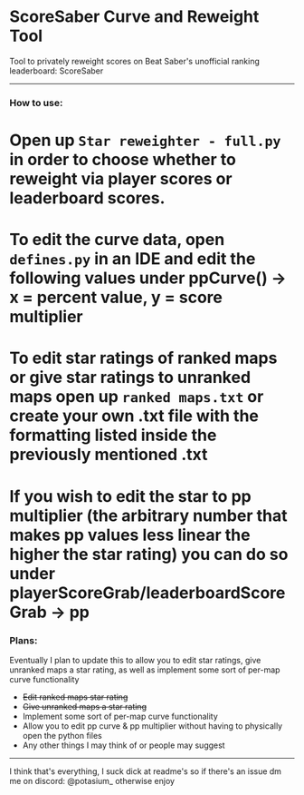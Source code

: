 # ScoreSaber Curve and Reweight Tool

Tool to privately reweight scores on Beat Saber's unofficial ranking leaderboard: ScoreSaber

---

### How to use:

# Open up `Star reweighter - full.py` in order to choose whether to reweight via player scores or leaderboard scores.
# To edit the curve data, open `defines.py` in an IDE and edit the following values under ppCurve() -> x = percent value, y = score multiplier
# To edit star ratings of ranked maps or give star ratings to unranked maps open up `ranked maps.txt` or create your own .txt file with the formatting listed inside the previously mentioned .txt
# If you wish to edit the star to pp multiplier (the arbitrary number that makes pp values less linear the higher the star rating) you can do so under playerScoreGrab/leaderboardScoreGrab -> pp

### Plans:

Eventually I plan to update this to allow you to edit star ratings, give unranked maps a star rating, as well as implement some sort of per-map curve functionality

- ~~Edit ranked maps star rating~~
- ~~Give unranked maps a star rating~~
- Implement some sort of per-map curve functionality
- Allow you to edit pp curve & pp multiplier without having to physically open the python files
- Any other things I may think of or people may suggest

---

I think that's everything, I suck dick at readme's so if there's an issue dm me on discord: @potasium_ otherwise enjoy
